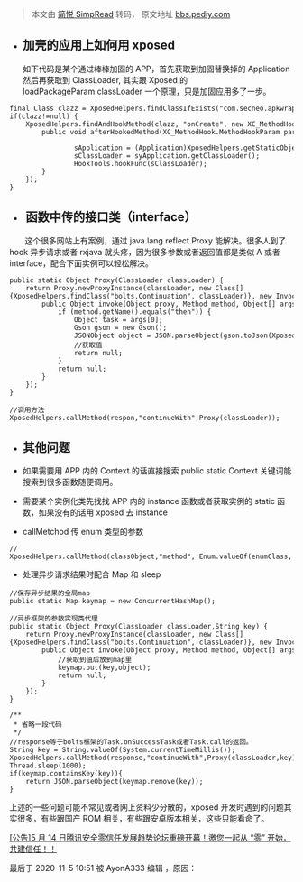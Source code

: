 > 本文由 [简悦 SimpRead](http://ksria.com/simpread/) 转码， 原文地址 [bbs.pediy.com](https://bbs.pediy.com/thread-263239.htm)

*   **加壳的应用上如何用 xposed**
    --------------------
    
    如下代码是某个通过棒棒加固的 APP，首先获取到加固替换掉的 Application 然后再获取到 ClassLoader, 其实跟 Xposed 的 loadPackageParam.classLoader 一个原理，只是加固应用多了一步。
    

```
final Class clazz = XposedHelpers.findClassIfExists("com.secneo.apkwrapper.AW",loadPackageParam.classLoader);
if(clazz!=null) {
    XposedHelpers.findAndHookMethod(clazz, "onCreate", new XC_MethodHook() {
        public void afterHookedMethod(XC_MethodHook.MethodHookParam param) throws Throwable {
 
                sApplication = (Application)XposedHelpers.getStaticObjectField(clazz,"a");
                sClassLoader = syApplication.getClassLoader();
                HookTools.hookFunc(sClassLoader);
        }
    });
}

```

*    函数中传的接口类（interface）
    --------------------
    

       这个很多网站上有案例，通过 java.lang.reflect.Proxy 能解决。很多人到了 hook 异步请求或者 rxjava 就头疼，因为很多参数或者返回值都是类似 A<T> 或者 interface，配合下面实例可以轻松解决。

```
public static Object Proxy(ClassLoader classLoader) {
    return Proxy.newProxyInstance(classLoader, new Class[]{XposedHelpers.findClass("bolts.Continuation", classLoader)}, new InvocationHandler() {
        public Object invoke(Object proxy, Method method, Object[] args) throws Throwable {
            if (method.getName().equals("then")) {
                Object task = args[0];
                Gson gson = new Gson();
                JSONObject object = JSON.parseObject(gson.toJson(XposedHelpers.callMethod(task,"getResult")));
                //获取值
                return null;
            }
            return null;
        }
    });
}
 
//调用方法
XposedHelpers.callMethod(respon,"continueWith",Proxy(classLoader));

```

*   **其他问题**
    --------
    
*   如果需要用 APP 内的 Context 的话直接搜索 public static Context 关键词能搜索到很多函数随便调用。
    
*   需要某个实例化类先找找 APP 内的 instance 函数或者获取实例的 static 函数，如果没有的话用 xposed 去 instance
    
*   callMetchod 传 enum 类型的参数
    

```
//
XposedHelpers.callMethod(classObject,"method", Enum.valueOf(enumClass, "One"))

```

*   处理异步请求结果时配合 Map 和 sleep  
    

```
//保存异步结果的全局map
public static Map keymap = new ConcurrentHashMap();
 
//异步框架的参数实现类代理
public static Object Proxy(ClassLoader classLoader,String key) {
    return Proxy.newProxyInstance(classLoader, new Class[]{XposedHelpers.findClass("bolts.Continuation", classLoader)}, new InvocationHandler() {
        public Object invoke(Object proxy, Method method, Object[] args) throws Throwable {
            //获取到值后放到map里
            keymap.put(key,object);
            return null;
        }
    });
}
 
/**
 * 省略一段代码
 */
//response等于bolts框架的Task.onSuccessTask或者Task.call的返回。
String key = String.valueOf(System.currentTimeMillis());
XposedHelpers.callMethod(response,"continueWith",Proxy(classLoader,key));
Thread.sleep(1000);
if(keymap.containsKey(key)){
    return JSON.parseObject(keymap.remove(key));
} 
```

上述的一些问题可能不常见或者网上资料少分散的，xposed 开发时遇到的问题其实很多，有些跟国产 ROM 相关，有些跟安卓版本相关，这些只能看命了。

[[公告]5 月 14 日腾讯安全零信任发展趋势论坛重磅开幕！邀您一起从 “零” 开始，共建信任！！](https://zta.insecworld.com/?utm_campaign=MJTG&utm_source=KX&utm_medium=WZLJ)

最后于 2020-11-5 10:51 被 AyonA333 编辑 ，原因：